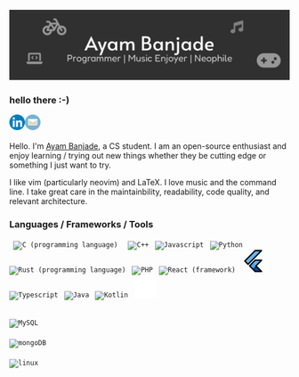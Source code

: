 ![banner-github](https://raw.githubusercontent.com/BrainTeazer/BrainTeazer/main/assets/banner-github.svg)

### hello there :-)

[<img align='left' alt='linkedin' width='28px' src='./assets/linkedin.svg'/>](https://www.linkedin.com/in/ayambanjade/)

[<img align='left' alt='email' width='28px' src='./assets/email.svg'/>](mailto:ayam.banjade@gmail.com)

<br /> <br />

Hello. I'm [Ayam Banjade](https://brainteazer.github.io), a CS student. I am an open-source enthusiast and enjoy learning / trying out new things whether they be cutting edge or something I just want to try.

I like vim (particularly neovim) and LaTeX. I love music and the command line. I take great care in the maintainbility, readability, code quality, and relevant architecture.

### Languages / Frameworks / Tools

<p float="left">
  <code> <img width="40" alt="C (programming language)" title="C (programming language)" src="./assets/c.png"/> </code>
  <code> <img width="40" alt="C++" title="C++" src="./assets/cpp.png" /></code>
  <code> <img width="40" alt="Javascript" title="Javascript" src="./assets/js.png"/></code>
  <code> <img width="40" alt="Python" title="Python" src="./assets/python.png" /></code>
  <code> <img width="40" alt="Rust (programming language)" title="Rust (programming language)" src="./assets/rust.png" /></code>
  <code> <img width="40" alt="PHP" title="PHP" src="./assets/php.png" /></code>
  <code> <img width="40" alt="React (framework)" title="React (framework)" src="./assets/react.png" /></code>
  <code> <img width="40" alt="Flutter (programming language)" title="Flutter (programming language)" src="./assets/flutter.png" /></code>
  <code> <img width="40" alt="Typescript" title="Typescript" src="./assets/typescript.png" /></code>
  <code> <img width="40" alt="Java" title="Java" src="./assets/java.png" /></code>
  <code> <img width="40" alt="Kotlin" title="Kotlin" src="./assets/kotlin.png" /></code>
  <code> <img width="40" alt="Next.js" title="Next.js" src="./assets/nextjs.png" /></code>

<br />

<code> <img width="40" alt="MySQL" title="MYSQL" src="./assets/mysql.png" /> </code>
<code> <img width="40" alt="mongoDB" title="mongoDB" src="./assets/mongodb.png" /> </code>
<code> <img width="40" alt="linux" title="Linux (Operating System)" src="./assets/linux.png" /> </code>

</p>
